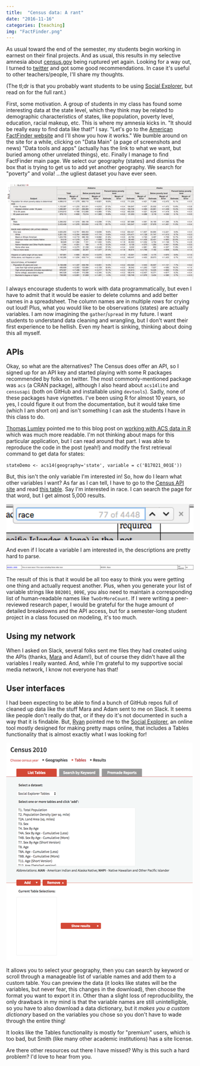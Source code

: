 ```yaml
---
title:  "Census data: A rant" 
date: "2016-11-16"
categories: [teaching]
img: "FactFinder.png"
---
```



As usual toward the end of the semester, my students begin working in earnest on their final projects. And as usual, this results in my selective amnesia about [census.gov](http://www.census.gov) being ruptured yet again. Looking for a way out, I turned to [twitter](https://twitter.com/AmeliaMN/status/798620977202663424) and got some good recommendations. In case it's useful to other teachers/people, I'll share my thoughts. 

(The tl;dr is that you probably want students to be using [Social Explorer](http://www.socialexplorer.com/), but read on for the full rant.)


First, some motivation. A group of students in my class has found some interesting data at the state level, which they think may be related to demographic characteristics of states, like population, poverty level, education, racial makeup, etc. This is where my amnesia kicks in. "It should be really easy to find data like that!" I say. "Let's go to the [American FactFinder website](http://factfinder.census.gov/) and I'll show you how it works." We bumble around on the site for a while, clicking on "Data Main" (a page of screenshots and news) "Data tools and apps" (actually has the link to what we want, but buried among other unrelated things), etc. Finally I manage to find FactFinder main page. We select our geography (states) and dismiss the box that is trying to get us to add yet another geography. We search for "poverty" and voila! ...the ugliest dataset you have ever seen.

[![An ugly table](FactFinder.png)](https://factfinder.census.gov/faces/tableservices/jsf/pages/productview.xhtml?pid=ACS_14_5YR_S1701&prodType=table)

I always encourage students to work with data programmatically, but even I have to admit that it would be easier to delete columns and add better names in a spreadsheet. The column names are in multiple *rows* for crying out loud! Plus, what you would like to be observations (states) are actually variables. I am now imagining the `gather`/`spread` in my future. I want students to understand data cleaning and wrangling, but I don't want their first experience to be hellish. Even my heart is sinking, thinking about doing this all myself. 

## APIs

Okay, so what are the alternatives? The Census does offer an API, so I signed up for an API key and started playing with some R packages recommended by folks on twitter. The most commonly-mentioned package was `acs` (a CRAN package), although I also heard about `acs14lite` and `censusapi` (both on GitHub and installable using `devtools`). Sadly, none of these packages have vignettes. I've been using R for almost 10 years, so yes, I could figure it out from the documentation, but it would take time (which I am short on) and isn't something I can ask the students I have in this class to do. 

[Thomas Lumley](http://www.statschat.org.nz/) pointed me to this blog post on [working with ACS data in R](http://dlab.berkeley.edu/blog/season-sharing-data-working-newly-released-census-2010-2014-acs-5-year-data-r) which was much more readable. I'm not thinking about maps for this particular application, but I can read around that part. I was able to reproduce the code in the post (yeah!) and modify the first retrieval command to get data for states:

```
stateDemo <- acs14(geography='state', variable = c('B17021_001E'))
```

But, this isn't the only variable I'm interested in! So, how do I learn what other variables I want? As far as I can tell, I have to go to the [Census API site](http://api.census.gov/) and read [this table](http://api.census.gov/data/2015/acs1/variables.html). Say I'm interested in race. I can search the page for that word, but I get almost 5,000 results. 

![Results of searching for `race'](RaceSearch.png)


And even if I locate a variable I am interested in, the descriptions are pretty hard to parse. 

![Variable description](VariableDescription.png)


The result of this is that it would be all too easy to think you were getting one thing and actually request another. Plus, when you generate your list of variable strings like `B02001_009E`, you also need to maintain a corresponding list of human-readable names like `TwoOrMoreCount`. If I were writing a peer-reviewed research paper, I would be grateful for the huge amount of detailed breakdowns and the API access, but for a semester-long student project in a class focused on modeling, it's too much. 

## Using my network

When I asked on Slack, several folks sent me files they had created using the APIs (thanks, [Mara](https://twitter.com/dataandme) and Adam!), but of course they didn't have all the variables I really wanted. And, while I'm grateful to my supportive social media network, I know not everyone has that! 

## User interfaces

I had been expecting to be able to find a bunch of GitHub repos full of cleaned up data like the stuff Mara and Adam sent to me on Slack. It seems like people don't really do that, or if they do it's not documented in such a way that it is findable. But, [Ryan](https://twitter.com/ryan_boyer2) pointed me to the [Social Explorer](http://www.socialexplorer.com/), an online tool mostly designed for making pretty maps online, that includes a Tables functionality that is almost exactly what I was looking for!

![Social Explorer](SocialExplorer.png)


It allows you to select your geography, then you can search by keyword or scroll through a manageable list of variable names and add them to a custom table. You can preview the data (it looks like states will be the variables, but never fear, this changes in the download), then choose the format you want to export it in. Other than a slight loss of reproducibility, the only drawback in my mind is that the variable names are still unintelligible, so you have to also download a data dictionary, but it *makes you a custom dictionary* based on the variables you chose so you don't have to wade through the entire thing!

It looks like the Tables functionality is mostly for "premium" users, which is too bad, but Smith (like many other academic institutions) has a site license. 

Are there other resources out there I have missed? Why is this such a hard problem? I'd love to hear from you. 